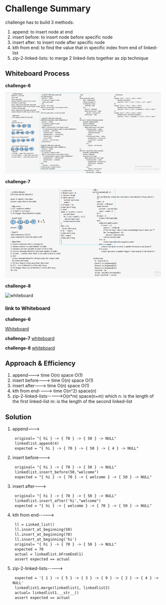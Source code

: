 # Challenge Summary
challenge has to build 3 methods:
1. append: to insert node at end
2. insert before: to insert node before specific node
3. insert after: to insert node after specific node
4. kth from end: to find the value that in specific index from end of linked-list
5. zip-2-linked-lists: to merge 2 linked-lists together as zip technique

## Whiteboard Process

**challenge-6**

![Whiteboard](https://github.com/AbrarAlzubaidi/data-structures-and-algorithms-401/blob/main/linked-list-insertions/cha.6.PNG)

**challenge-7**

![whiteboard](https://github.com/AbrarAlzubaidi/data-structures-and-algorithms-401/blob/main/linked-list-insertions/cha.7.PNG)



**challenge-8**

![whiteboard]()

### link to Whiteboard

**challenge-6**

[Whiteboard](https://wbd.ms/share/v2/aHR0cHM6Ly93aGl0ZWJvYXJkLm1pY3Jvc29mdC5jb20vYXBpL3YxLjAvd2hpdGVib2FyZHMvcmVkZWVtL2YwNTI5N2I0NTkwODQxNGU5MTAxZGIyM2YyOWZmYTFmX2M3MTQyNTMxLWRkNjgtNGE2Zi1iMDM2LTAzOWVjNTJkNmJkMV9mYmYyYmQ4OC05NDI0LTQxNGMtYTNlZS01N2VjYThlNzcyM2M=)

**challenge-7**
[whiteboard](https://wbd.ms/share/v2/aHR0cHM6Ly93aGl0ZWJvYXJkLm1pY3Jvc29mdC5jb20vYXBpL3YxLjAvd2hpdGVib2FyZHMvcmVkZWVtL2E0NmM5MWYyYTQzMjQzNTk5MGMwYTllYzRiOGExOTA0X2M3MTQyNTMxLWRkNjgtNGE2Zi1iMDM2LTAzOWVjNTJkNmJkMV9kZDgxNDg3YS1kNWM0LTRmNTMtOTljYS1hMWM4NzYzZmRiMDQ=)

**challenge-8**
[whiteboard](https://wbd.ms/share/v2/aHR0cHM6Ly93aGl0ZWJvYXJkLm1pY3Jvc29mdC5jb20vYXBpL3YxLjAvd2hpdGVib2FyZHMvcmVkZWVtLzIzMThkZGNkNTU1MjQ0OTc4YzZlMjAxMDVkMDY1YjRmX2M3MTQyNTMxLWRkNjgtNGE2Zi1iMDM2LTAzOWVjNTJkNmJkMV9hYTYxOWFiNy03NmRjLTRiMDgtYjIxMy0zMmMwYWMzOTI3MWU=)

## Approach & Efficiency
1. append---> time O(n) space O(1)
2. insert before---> time O(n) space O(1)
3. insert after---> time O(n) space O(1)
4. kth from end----> time O(n^2)  space(n)
5. zip-2-linked-lists----->O(n*m)  space(n+m) which n: is the length of the first linked-list
m: is the length of the second linked-list


## Solution
1. append---> 

        original= "{ hi } -> { 70 } -> { 50 } -> NULL"
        linkedlist.append(4)
        expected = "{ hi } -> { 70 } -> { 50 } -> { 4 } -> NULL"
        

2. insert before--->

        original= "{ hi } -> { 70 } -> { 50 } -> NULL"
        linkedlist.insert_before(50,"welcome")
        expected = "{ hi } -> { 70 } -> { welcome } -> { 50 } -> NULL"
        
3. insert after--->

        original= "{ hi } -> { 70 } -> { 50 } -> NULL"
        linkedlist.insert_after('hi',"welcome")
        expected = "{ hi } -> { welcome } -> { 70 } -> { 50 } -> NULL"


3. kth from end----->

        ll = Linked_list()
        ll.insert_at_beginning(50)
        ll.insert_at_beginning(70)
        ll.insert_at_beginning('hi')
        original= "{ hi } -> { 70 } -> { 50 } -> NULL"
        expected = 70
        actual = linkedlist.kFromEnd(1)
        assert expected == actual

4. zip-2-linked-lists----->


        expected = '{ 1 } -> { 5 } -> { 3 } -> { 9 } -> { 2 } -> { 4 } -> NULL' 
        linkedlist1.merge(linkedlist1, linkedlist2)
        actual= linkedlist1.__str__()
        assert expected == actual


